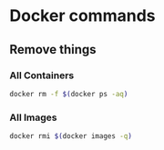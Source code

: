 # Docker commands

## Remove things

### All Containers

```bash
docker rm -f $(docker ps -aq)
```

### All Images

```bash
docker rmi $(docker images -q)
```
